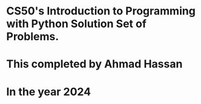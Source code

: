 <h1>CS50's Introduction to Programming with Python Solution Set of Problems.</h1>
<h1>This completed by Ahmad Hassan</h1>
<h1>In the year 2024</h1>
